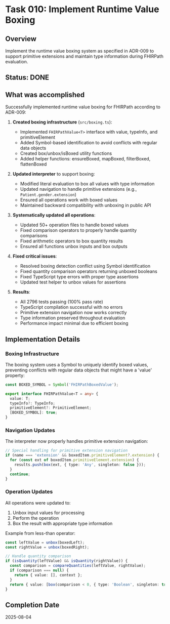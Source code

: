 # Task 010: Implement Runtime Value Boxing

## Overview
Implement the runtime value boxing system as specified in ADR-009 to support primitive extensions and maintain type information during FHIRPath evaluation.

## Status: DONE

## What was accomplished

Successfully implemented runtime value boxing for FHIRPath according to ADR-009:

1. **Created boxing infrastructure** (`src/boxing.ts`):
   - Implemented `FHIRPathValue<T>` interface with value, typeInfo, and primitiveElement
   - Added Symbol-based identification to avoid conflicts with regular data objects
   - Created box/unbox/isBoxed utility functions
   - Added helper functions: ensureBoxed, mapBoxed, filterBoxed, flattenBoxed

2. **Updated interpreter** to support boxing:
   - Modified literal evaluation to box all values with type information
   - Updated navigation to handle primitive extensions (e.g., `Patient.gender.extension`)
   - Ensured all operations work with boxed values
   - Maintained backward compatibility with unboxing in public API

3. **Systematically updated all operations**:
   - Updated 50+ operation files to handle boxed values
   - Fixed comparison operators to properly handle quantity comparisons
   - Fixed arithmetic operators to box quantity results
   - Ensured all functions unbox inputs and box outputs

4. **Fixed critical issues**:
   - Resolved boxing detection conflict using Symbol identification
   - Fixed quantity comparison operators returning unboxed booleans
   - Fixed TypeScript type errors with proper type assertions
   - Updated test helper to unbox values for assertions

5. **Results**:
   - All 2796 tests passing (100% pass rate)
   - TypeScript compilation successful with no errors
   - Primitive extension navigation now works correctly
   - Type information preserved throughout evaluation
   - Performance impact minimal due to efficient boxing

## Implementation Details

### Boxing Infrastructure
The boxing system uses a Symbol to uniquely identify boxed values, preventing conflicts with regular data objects that might have a 'value' property:

```typescript
const BOXED_SYMBOL = Symbol('FHIRPathBoxedValue');

export interface FHIRPathValue<T = any> {
  value: T;
  typeInfo?: TypeInfo;
  primitiveElement?: PrimitiveElement;
  [BOXED_SYMBOL]: true;
}
```

### Navigation Updates
The interpreter now properly handles primitive extension navigation:
```typescript
// Special handling for primitive extension navigation
if (name === 'extension' && boxedItem.primitiveElement?.extension) {
  for (const ext of boxedItem.primitiveElement.extension) {
    results.push(box(ext, { type: 'Any', singleton: false }));
  }
  continue;
}
```

### Operation Updates
All operations were updated to:
1. Unbox input values for processing
2. Perform the operation
3. Box the result with appropriate type information

Example from less-than operator:
```typescript
const leftValue = unbox(boxedLeft);
const rightValue = unbox(boxedRight);

// Handle quantity comparison
if (isQuantity(leftValue) && isQuantity(rightValue)) {
  const comparison = compareQuantities(leftValue, rightValue);
  if (comparison === null) {
    return { value: [], context };
  }
  return { value: [box(comparison < 0, { type: 'Boolean', singleton: true })], context };
}
```

## Completion Date
2025-08-04